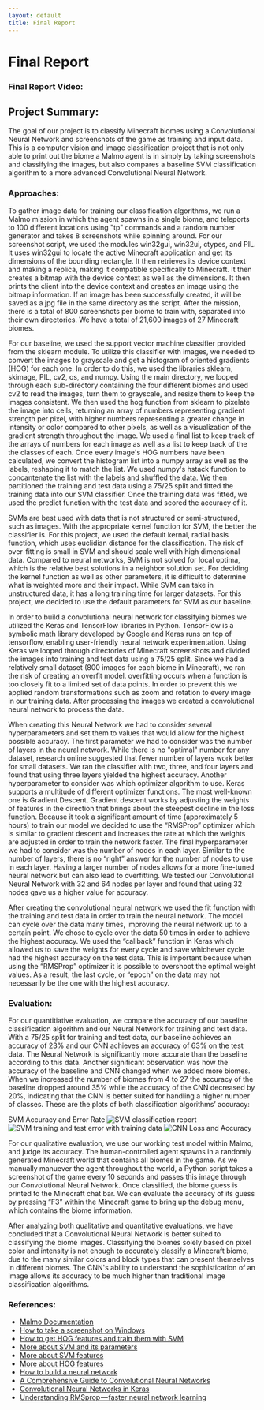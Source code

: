 ```yaml
---
layout: default
title: Final Report
---
```

Final Report
========

### Final Report Video:

## Project Summary:
The goal of our project is to classify Minecraft biomes using a Convolutional Neural Network and screenshots of the game as training and input data. This is a computer vision and image classification project that is not only able to print out the biome a Malmo agent is in simply by taking screenshots and classifying the images, but also compares a baseline SVM classification algorithm to a more advanced Convolutional Neural Network.

### Approaches:
To gather image data for training our classification algorithms, we run a Malmo mission in which the agent spawns in a single biome, and teleports to 100 different locations using "tp" commands and a random number generator and takes 8 screenshots while spinning around. For our screenshot script, we used the modules win32gui, win32ui, ctypes, and PIL. It uses win32gui to locate the active Minecraft application and get its dimensions of the bounding rectangle. It then retrieves its device context and making a replica, making it compatible specifically to Minecraft. It then creates a bitmap with the device context as well as the dimensions. It then prints the client into the device context and creates an image using the bitmap information. If an image has been successfully created, it will be saved as a jpg file in the same directory as the script. After the mission, there is a total of 800 screenshots per biome to train with, separated into their own directories. We have a total of 21,600 images of 27 Minecraft biomes.

For our baseline, we used the support vector machine classifier provided from the sklearn module. To utilize this classifier with images, we needed to convert the images to grayscale and get a histogram of oriented gradients (HOG) for each one. In order to do this, we used the libraries sklearn, skimage, PIL, cv2, os, and numpy. Using the main directory, we looped through each sub-directory containing the four different biomes and used cv2 to read the images, turn them to grayscale, and resize them to keep the images consistent. We then used the hog function from sklearn to pixelate the image into cells, returning an array of numbers representing gradient strength per pixel, with higher numbers representing a greater change in intensity or color compared to other pixels, as well as a visualization of the gradient strength throughout the image. We used a final list to keep track of the arrays of numbers for each image as well as a list to keep track of the the classes of each. Once every image's HOG numbers have been calculated, we convert the histogram list into a numpy array as well as the labels, reshaping it to match the list. We used numpy's hstack function to concantenate the list with the labels and shuffled the data. We then partitioned the training and test data using a 75/25 split and fitted the training data into our SVM classifier. Once the training data was fitted, we used the predict function with the test data and scored the accuracy of it.

SVMs are best used with data that is not structured or semi-structured, such as images. With the appropriate kernel function for SVM, the better the classifier is. For this project, we used the default kernal, radial basis function, which uses euclidian distance for the classification. The risk of over-fitting is small in SVM and should scale well with high dimensional data. Compared to neural networks, SVM is not solved for local optima, which is the relative best solutions in a neighbor solution set. For deciding the kernel function as well as other parameters, it is difficult to determine what is weighted more and their impact. While SVM can take in unstructured data, it has a long training time for larger datasets. For this project, we decided to use the default parameters for SVM as our baseline.

In order to build a convolutional neural network for classifying biomes we utilized the Keras and TensorFlow libraries in Python. TensorFlow is a symbolic math library developed by Google and Keras runs on top of tensorflow, enabling user-friendly neural network experimentation. Using Keras we looped through directories of Minecraft screenshots and divided the images into training and test data using a 75/25 split. Since we had a relatively small dataset (800 images for each biome in Minecraft), we ran the risk of creating an overfit model. overfitting occurs when a function is too closely fit to a limited set of data points. In order to prevent this we applied random transformations such as zoom and rotation to every image in our training data. After processing the images we created a convolutional neural network to process the data. 
 
When creating this Neural Network we had to consider several hyperparameters and set them to values that would allow for the highest possible accuracy. The first parameter we had to consider was the number of layers in the neural network. While there is no "optimal" number for any dataset, research online suggested that fewer number of layers work better for small datasets. We ran the classifier with two, three, and four layers and found that using three layers yielded the highest accuracy. Another hyperparameter to consider was which optimizer algorithm to use. Keras supports a multitude of different optimizer functions. The most well-known one is Gradient Descent. Gradient descent works by adjusting the weights of features in the direction that brings about the steepest decline in the loss function. Because it took a significant amount of time (approximately 5 hours) to train our model we decided to use the “RMSProp” optimizer which is similar to gradient descent and increases the rate at which the weights are adjusted in order to train the network faster. The final hyperparameter we had to consider was the number of nodes in each layer. Similar to the number of layers, there is no “right” answer for the number of nodes to use in each layer. Having a larger number of nodes allows for a more fine-tuned neural network but can also lead to overfitting. We tested our Convolutional Neural Network with 32 and 64 nodes per layer and found that using 32 nodes gave us a higher value for accuracy.
 
After creating the convolutional neural network we used the fit function with the training and test data in order to train the neural network. The model can cycle over the data many times, improving the neural network up to a certain point. We chose to cycle over the data 50 times in order to achieve the highest accuracy. We used the “callback” function in Keras which allowed us to save the weights for every cycle and save whichever cycle had the highest accuracy on the test data. This is important because when using the “RMSProp” optimizer it is possible to overshoot the optimal weight values. As a result, the last cycle, or “epoch” on the data may not necessarily be the one with the highest accuracy. 

### Evaluation:
For our quantitiative evaluation, we compare the accuracy of our baseline classification algorithm and our Neural Network for training and test data. With a 75/25 split for training and test data, our baseline achieves an accuracy of 23% and our CNN achieves an accuracy of 63% on the test data. The Neural Network is significantly more accurate than the baseline according to this data. Another significant observation was how the accuracy of the baseline and CNN changed when we added more biomes. When we increased the number of biomes from 4 to 27 the accuracy of the baseline dropped around 35% while the accuracy of the CNN decreased by 20%, indicating that the CNN is better suited for handling a higher number of classes. These are the plots of both classification algorithms’ accuracy:

SVM Accuracy and Error Rate
![](images/SVMclass.png "SVM classification report") 
![](images/SVMupdated.png "SVM training and test error with training data") 
![](images/finalgraph.jpg "CNN Loss and Accuracy")

For our qualitative evaluation, we use our working test model within Malmo, and judge its accuracy. The human-controlled agent spawns in a randomly generated Minecraft world that contains all biomes in the game. As we manually manuever the agent throughout the world, a Python script takes a screenshot of the game every 10 seconds and passes this image through our Convolutional Neural Network. Once classified, the biome guess is printed to the Minecraft chat bar. We can evaluate the accuracy of its guess by pressing “F3” within the Minecraft game to bring up the debug menu, which contains the biome information. 

After analyzing both qualitative and quantitative evaluations, we have concluded that a Convolutional Neural Network is better suited to classifying the biome images. Classifying the biomes solely based on pixel color and intensity is not enough to accurately classify a Minecraft biome, due to the many similar colors and block types that can present themselves in different biomes. The CNN's ability to understand the sophistication of an image allows its accuracy to be much higher than traditional image classification algorithms.

### References:
- [Malmo Documentation](http://microsoft.github.io/malmo/0.30.0/Documentation/index.html)
- [How to take a screenshot on Windows](https://stackoverflow.com/questions/19695214/python-screenshot-of-inactive-window-printwindow-win32gui)
- [How to get HOG features and train them with SVM](https://www.kaggle.com/manikg/training-svm-classifier-with-hog-features)
- [More about SVM and its parameters](https://www.hackerearth.com/blog/developers/simple-tutorial-svm-parameter-tuning-python-r/)
- [More about SVM features](https://medium.com/machine-learning-101/chapter-2-svm-support-vector-machine-theory-f0812effc72)
- [More about HOG features](https://www.learnopencv.com/histogram-of-oriented-gradients/)
- [How to build a neural network](https://towardsdatascience.com/building-a-convolutional-neural-network-cnn-in-keras-329fbbadc5f5)
- [A Comprehensive Guide to Convolutional Neural Networks](https://towardsdatascience.com/a-comprehensive-guide-to-convolutional-neural-networks-the-eli5-way-3bd2b1164a53)
- [Convolutional Neural Networks in Keras](https://towardsdatascience.com/building-a-convolutional-neural-network-cnn-in-keras-329fbbadc5f5)
- [Understanding RMSprop — faster neural network learning](https://towardsdatascience.com/understanding-rmsprop-faster-neural-network-learning-62e116fcf29a)
